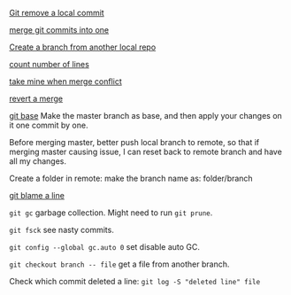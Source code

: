 
[Git remove a local commit](http://stackoverflow.com/questions/5097456/throw-away-local-commits-in-git)  

[merge git commits into one](http://gitready.com/advanced/2009/02/10/squashing-commits-with-rebase.html)  

[Create a branch from another local repo](http://stackoverflow.com/questions/10603671/git-how-to-add-a-local-repo-and-treat-it-as-a-remote-one)

[count number of lines](http://stackoverflow.com/questions/26881441/can-you-get-the-number-of-lines-of-code-from-a-github-repository)

[take mine when merge conflict](https://stackoverflow.com/questions/914939/simple-tool-to-accept-theirs-or-accept-mine-on-a-whole-file-using-git)

[revert a merge](https://stackoverflow.com/questions/7099833/how-to-revert-a-merge-commit-thats-already-pushed-to-remote-branch)

[git base](https://git-scm.com/book/en/v2/Git-Branching-Rebasing)
Make the master branch as base, and then apply your changes on it one commit by one.

Before merging master, better push local branch to remote, so that if merging master causing issue, I can reset back to remote branch and have all my changes.

Create a folder in remote: make the branch name as: folder/branch

[git blame a line](https://stackoverflow.com/questions/13692072/git-blame-committed-line)

`git gc` garbage collection. Might need to run `git prune`.

`git fsck` see nasty commits.

`git config --global gc.auto 0` set disable auto GC.

`git checkout branch -- file` get a file from another branch.

Check which commit deleted a line: `git log -S "deleted line" file`
